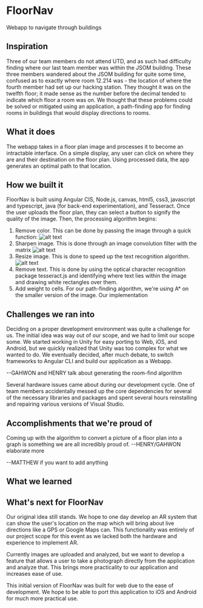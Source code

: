 # FloorNav
Webapp to navigate through buildings

## Inspiration
Three of our team members do not attend UTD, and as such had difficulty finding where our last team member was within the JSOM building. These three members wandered about the JSOM building for quite some time, confused as to exactly where room 12.214 was - the location of where the fourth member had set up our hacking station. They thought it was on the twelfth floor; it made sense as the number before the decimal tended to indicate which floor a room was on. We thought that these problems could be solved or mitigated using an application, a path-finding app for finding rooms in buildings that would display directions to rooms. 
<!-- One of the unsolved problems in computer science is to create a navigation interface that works in close distances like indoors. A few suggestions have been made like Google Indoors or Apple iBeacon, but they either do not work in smaller environments or require additional hardware. Therefore, we decided to tackle this challenge through image analysis. -->

## What it does
The webapp takes in a floor plan image and processes it to become an intractable interface. On a simple display, any user can click on where they are and their destination on the floor plan. Using processed data, the app generates an optimal path to that location.

## How we built it
FloorNav is built using Angular CIS, Node.js, canvas, html5, css3, javascript and typescript, java (for back-end experimentation), and Tesseract.
Once the user uploads the floor plan, they can select a button to signify the quality of the image. Then, the processing algorithm begins:

1. Remove color. This can be done by passing the image through a quick function: ![alt text](http://www.sciweavers.org/upload/Tex2Img_1519574909/render.png "c(x,y) = c(x,y) > t")
2. Sharpen image. This is done through an image convolution filter with the matrix ![alt text](http://www.sciweavers.org/upload/Tex2Img_1519575003/render.png "c(x,y) = c(x,y) > t")
3. Resize image. This is done to speed up the text recognition algorithm.  ![alt text](http://www.sciweavers.org/upload/Tex2Img_1519575428/render.png "c(x,y) = c(x,y) > t")
4. Remove text. This is done by using the optical character recognition package tesseract.js and identifying where text lies within the image and drawing white rectangles over them. 
5. Add weight to cells. For our path-finding algorithm, we're using A* on the smaller version of the image. Our implementation 

## Challenges we ran into
Deciding on a proper development environment was quite a challenge for us. The initial idea was way out of our scope, and we had to limit our scope some. We started working in Unity for easy porting to Web, iOS, and Android, but we quickly realized that Unity was too complex for what we wanted to do. We eventually decided, after much debate, to switch frameworks to Angular CLI and build our application as a Webapp.

--GAHWON and HENRY talk about generating the room-find algorithm

Several hardware issues came about during our development cycle. One of team members accidentally messed up the core dependencies for several of the necessary libraries and packages and spent several hours reinstalling and repairing various versions of Visual Studio.

## Accomplishments that we're proud of
Coming up with the algorithm to convert a picture of a floor plan into a graph is something we are all incredibly proud of. --HENRY/GAHWON elaborate more

--MATTHEW if you want to add anything
## What we learned

## What's next for FloorNav
Our original idea still stands. We hope to one day develop an AR system that can show the user's location on the map which will bring about live directions like a GPS or Google Maps can. This functionality was entirely of our project scope for this event as we lacked both the hardware and experience to implement AR. 

Currently images are uploaded and analyzed, but we want to develop a feature that allows a user to take a photograph directly from the application and analyze that. This brings more practicality to our application and increases ease of use.

This initial version of FloorNav was built for web due to the ease of development. We hope to be able to port this application to iOS and Android for much more practical use.
